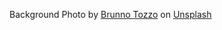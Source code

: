 Background Photo by <a href="https://unsplash.com/@brunnotozzo?utm_source=unsplash&utm_medium=referral&utm_content=creditCopyText">Brunno Tozzo</a> on <a href="https://unsplash.com/s/photos/crates?utm_source=unsplash&utm_medium=referral&utm_content=creditCopyText">Unsplash</a>
  